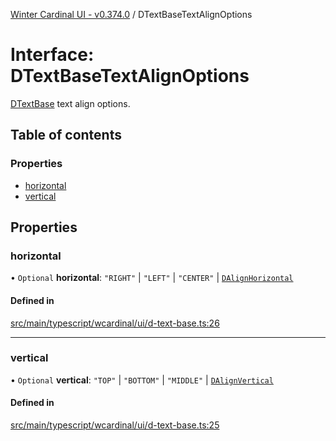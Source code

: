 [Winter Cardinal UI - v0.374.0](../index.md) / DTextBaseTextAlignOptions

# Interface: DTextBaseTextAlignOptions

[DTextBase](../classes/DTextBase.md) text align options.

## Table of contents

### Properties

- [horizontal](DTextBaseTextAlignOptions.md#horizontal)
- [vertical](DTextBaseTextAlignOptions.md#vertical)

## Properties

### horizontal

• `Optional` **horizontal**: ``"RIGHT"`` \| ``"LEFT"`` \| ``"CENTER"`` \| [`DAlignHorizontal`](../index.md#dalignhorizontal-1)

#### Defined in

[src/main/typescript/wcardinal/ui/d-text-base.ts:26](https://github.com/winter-cardinal/winter-cardinal-ui/blob/v0.310.1/src/main/typescript/wcardinal/ui/d-text-base.ts#L26)

___

### vertical

• `Optional` **vertical**: ``"TOP"`` \| ``"BOTTOM"`` \| ``"MIDDLE"`` \| [`DAlignVertical`](../index.md#dalignvertical-1)

#### Defined in

[src/main/typescript/wcardinal/ui/d-text-base.ts:25](https://github.com/winter-cardinal/winter-cardinal-ui/blob/v0.310.1/src/main/typescript/wcardinal/ui/d-text-base.ts#L25)
